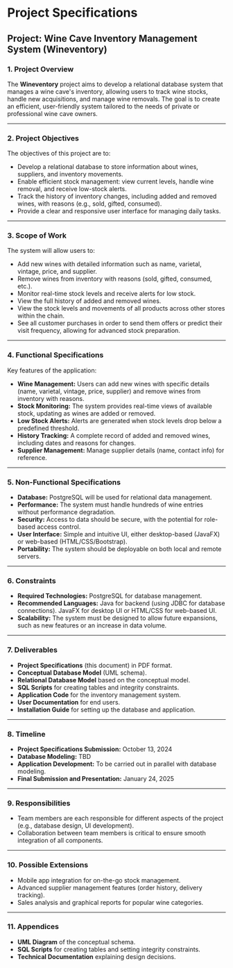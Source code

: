 # Project Specifications
## Project: Wine Cave Inventory Management System (Wineventory)

### 1. **Project Overview**
The **Wineventory** project aims to develop a relational database system that manages a wine cave's inventory, allowing users to track wine stocks, handle new acquisitions, and manage wine removals. The goal is to create an efficient, user-friendly system tailored to the needs of private or professional wine cave owners.

---

### 2. **Project Objectives**
The objectives of this project are to:
- Develop a relational database to store information about wines, suppliers, and inventory movements.
- Enable efficient stock management: view current levels, handle wine removal, and receive low-stock alerts.
- Track the history of inventory changes, including added and removed wines, with reasons (e.g., sold, gifted, consumed).
- Provide a clear and responsive user interface for managing daily tasks.

---

### 3. **Scope of Work**
The system will allow users to:
- Add new wines with detailed information such as name, varietal, vintage, price, and supplier.
- Remove wines from inventory with reasons (sold, gifted, consumed, etc.).
- Monitor real-time stock levels and receive alerts for low stock.
- View the full history of added and removed wines.
- View the stock levels and movements of all products across other stores within the chain.
- See all customer purchases in order to send them offers or predict their visit frequency, allowing for advanced stock preparation.

---

### 4. **Functional Specifications**
Key features of the application:
- **Wine Management:** Users can add new wines with specific details (name, varietal, vintage, price, supplier) and remove wines from inventory with reasons.
- **Stock Monitoring:** The system provides real-time views of available stock, updating as wines are added or removed.
- **Low Stock Alerts:** Alerts are generated when stock levels drop below a predefined threshold.
- **History Tracking:** A complete record of added and removed wines, including dates and reasons for changes.
- **Supplier Management:** Manage supplier details (name, contact info) for reference.

---

### 5. **Non-Functional Specifications**
- **Database:** PostgreSQL will be used for relational data management.
- **Performance:** The system must handle hundreds of wine entries without performance degradation.
- **Security:** Access to data should be secure, with the potential for role-based access control.
- **User Interface:** Simple and intuitive UI, either desktop-based (JavaFX) or web-based (HTML/CSS/Bootstrap).
- **Portability:** The system should be deployable on both local and remote servers.

---

### 6. **Constraints**
- **Required Technologies:** PostgreSQL for database management.
- **Recommended Languages:** Java for backend (using JDBC for database connections). JavaFX for desktop UI or HTML/CSS for web-based UI.
- **Scalability:** The system must be designed to allow future expansions, such as new features or an increase in data volume.

---

### 7. **Deliverables**
- **Project Specifications** (this document) in PDF format.
- **Conceptual Database Model** (UML schema).
- **Relational Database Model** based on the conceptual model.
- **SQL Scripts** for creating tables and integrity constraints.
- **Application Code** for the inventory management system.
- **User Documentation** for end users.
- **Installation Guide** for setting up the database and application.

---

### 8. **Timeline**
- **Project Specifications Submission:** October 13, 2024
- **Database Modeling:** TBD
- **Application Development:** To be carried out in parallel with database modeling.
- **Final Submission and Presentation:** January 24, 2025

---

### 9. **Responsibilities**
- Team members are each responsible for different aspects of the project (e.g., database design, UI development).
- Collaboration between team members is critical to ensure smooth integration of all components.

---

### 10. **Possible Extensions**
- Mobile app integration for on-the-go stock management.
- Advanced supplier management features (order history, delivery tracking).
- Sales analysis and graphical reports for popular wine categories.

---

### 11. **Appendices**
- **UML Diagram** of the conceptual schema.
- **SQL Scripts** for creating tables and setting integrity constraints.
- **Technical Documentation** explaining design decisions.
